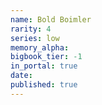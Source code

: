 ```yaml
---
name: Bold Boimler
rarity: 4
series: low
memory_alpha:
bigbook_tier: -1
in_portal: true
date:
published: true
---
```



